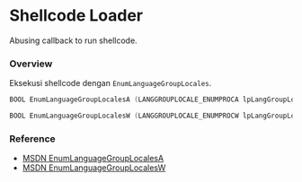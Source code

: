 # Shellcode Loader

Abusing callback to run shellcode.

### Overview

Eksekusi shellcode dengan `EnumLanguageGroupLocales`.

```c++
BOOL EnumLanguageGroupLocalesA (LANGGROUPLOCALE_ENUMPROCA lpLangGroupLocaleEnumProc, LGRPID LanguageGroup, DWORD dwFlags, LONG_PTR lParam);

BOOL EnumLanguageGroupLocalesW (LANGGROUPLOCALE_ENUMPROCW lpLangGroupLocaleEnumProc, LGRPID LanguageGroup, DWORD dwFlags, LONG_PTR lParam);
```

### Reference 

- [MSDN EnumLanguageGroupLocalesA](https://docs.microsoft.com/en-us/windows/win32/api/winnls/nf-winnls-enumlanguagegrouplocalesa)
- [MSDN EnumLanguageGroupLocalesW](https://docs.microsoft.com/en-us/windows/win32/api/winnls/nf-winnls-enumlanguagegrouplocalesw)